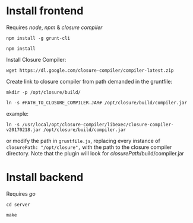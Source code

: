 Install frontend
=================

Requires *node*, *npm* & *closure compiler*

`npm install -g grunt-cli`

`npm install`

Install Closure Compiler:

`wget https://dl.google.com/closure-compiler/compiler-latest.zip`

Create link to closure compiler from path demanded in the gruntfile:

`mkdir -p /opt/closure/build/`

`ln -s #PATH_TO_CLOSURE_COMPILER.JAR# /opt/closure/build/compiler.jar`

example:

`ln -s /usr/local/opt/closure-compiler/libexec/closure-compiler-v20170218.jar /opt/closure/build/compiler.jar`

or modify the path in `gruntfile.js`, replacing every instance of `closurePath: "/opt/closure",` with the path to the closure compiler directory. Note that the plugin will look for *closurePath*/build/compiler.jar

Install backend
===============

Requires *go*

`cd server`

`make`

